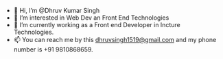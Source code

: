 - 👋 Hi, I’m @Dhruv Kumar Singh
- 👀 I’m interested in Web Dev an Front End Technologies
- 🌱 I’m currently working as a Front end Developer in Incture Technologies.
- 📫 You can reach me by this dhruvsingh1519@gmail.com and my phone number is +91 9810868659.

<!---
Dhruv-Singhh/Dhruv-Singhh is a ✨ special ✨ repository because its `README.md` (this file) appears on your GitHub profile.
You can click the Preview link to take a look at your changes.
--->
